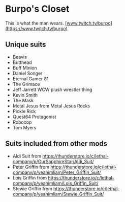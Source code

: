 # Burpo's Closet
This is what the man wears. [www.twitch.tv/burpo](https://www.twitch.tv/burpo)

## Unique suits
- Beavis
- Butthead
- Buff Minion
- Daniel Songer
- Eternal Gamer 81
- The Grimace
- Jeff Jarrett WCW plush wrestler thing
- Kevin Smith
- The Mask
- Metal Jesus from Metal Jesus Rocks
- Pickle Rick
- Quest64 Protagonist
- Robocop
- Tom Myers
## Suits included from other mods
- Aldi Suit from https://thunderstore.io/c/lethal-company/p/OurSapphireStar/Aldi_Suit/
- Peter Griffin from https://thunderstore.io/c/lethal-company/p/yeahimliam/Peter_Griffin_Suit/
- Lois Griffin from https://thunderstore.io/c/lethal-company/p/yeahimliam/Lois_Griffin_Suit/
- Stewie Griffin from https://thunderstore.io/c/lethal-company/p/yeahimliam/Stewie_Griffin_Suit/
